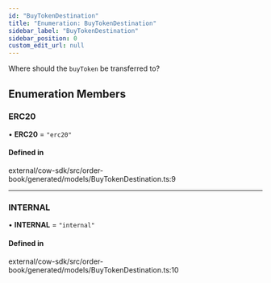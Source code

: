 ```yaml
---
id: "BuyTokenDestination"
title: "Enumeration: BuyTokenDestination"
sidebar_label: "BuyTokenDestination"
sidebar_position: 0
custom_edit_url: null
---
```


Where should the `buyToken` be transferred to?

## Enumeration Members

### ERC20

• **ERC20** = ``"erc20"``

#### Defined in

external/cow-sdk/src/order-book/generated/models/BuyTokenDestination.ts:9

___

### INTERNAL

• **INTERNAL** = ``"internal"``

#### Defined in

external/cow-sdk/src/order-book/generated/models/BuyTokenDestination.ts:10
